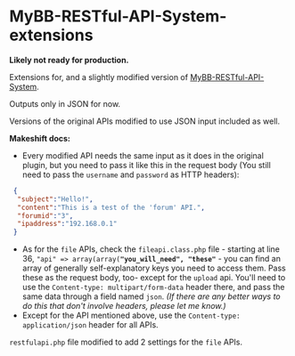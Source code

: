 # MyBB-RESTful-API-System-extensions
**Likely not ready for production.** 

Extensions for, and a slightly modified version of [MyBB-RESTful-API-System](https://github.com/mohamedbenjelloun/MyBB-RESTful-API-System).

Outputs only in JSON for now.

Versions of the original APIs modified to use JSON input included as well.

**Makeshift docs:**
  - Every modified API needs the same input as it does in the original plugin, but you need to pass it like this in the request body (You still need to pass the `username` and `password` as HTTP headers):
  ```json
   {
    "subject":"Hello!",
    "content":"This is a test of the 'forum' API.",
    "forumid":"3",
    "ipaddress":"192.168.0.1"
   }
  ```
  - As for the `file` APIs, check the `fileapi.class.php` file - starting at line 36, `"api" => array(array(`**`"you_will_need", "these"`** - you can find an array of generally self-explanatory keys you need to access them. Pass these as the request body, too- except for the `upload` api. You'll need to use the `Content-type: multipart/form-data` header there, and pass the same data through a field named `json`. *(If there are any better ways to do this that don't involve headers, please let me know.)*
  - Except for the API mentioned above, use the `Content-type: application/json` header for all APIs.

`restfulapi.php` file modified to add 2 settings for the `file` APIs.
